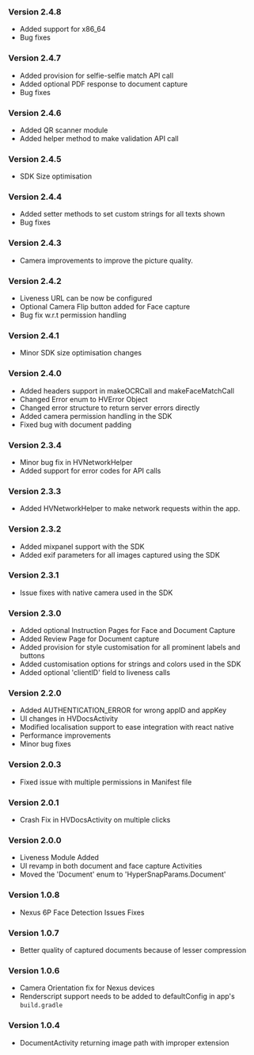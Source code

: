 ### Version 2.4.8
- Added support for x86_64
- Bug fixes

### Version 2.4.7
- Added provision for selfie-selfie match API call
- Added optional PDF response to document capture
- Bug fixes

### Version 2.4.6
- Added QR scanner module
- Added helper method to make validation API call

### Version 2.4.5
- SDK Size optimisation

### Version 2.4.4
- Added setter methods to set custom strings for all texts shown
- Bug fixes

### Version 2.4.3
- Camera improvements to improve the picture quality.
 
### Version 2.4.2
- Liveness URL can be now be configured 
- Optional Camera Flip button added for Face capture
- Bug fix w.r.t permission handling 
### Version 2.4.1
- Minor SDK size optimisation changes

### Version 2.4.0
- Added headers support in makeOCRCall and makeFaceMatchCall
- Changed Error enum to HVError Object
- Changed error structure to return server errors directly
- Added camera permission handling in the SDK
- Fixed bug with document padding


### Version 2.3.4
- Minor bug fix in HVNetworkHelper
- Added support for error codes for API calls

### Version 2.3.3
- Added HVNetworkHelper to make network requests within the app.

### Version 2.3.2
- Added mixpanel support with the SDK
- Added exif parameters for all images captured using the SDK

### Version 2.3.1
- Issue fixes with native camera used in the SDK

### Version 2.3.0
-  Added optional Instruction Pages for Face and Document Capture
-  Added Review Page for Document capture
-  Added provision for style customisation for all prominent labels and buttons
-  Added customisation options for strings and colors used in the SDK
-  Added optional 'clientID' field to liveness calls

### Version 2.2.0
- Added AUTHENTICATION_ERROR for wrong appID and appKey
- UI changes in HVDocsActivity
- Modified localisation support to ease integration with react native
- Performance improvements
- Minor bug fixes

### Version 2.0.3
- Fixed issue with multiple permissions in Manifest file

### Version 2.0.1
- Crash Fix in HVDocsActivity on multiple clicks

### Version 2.0.0
- Liveness Module Added
- UI revamp in both document and face capture Activities
- Moved the 'Document' enum to 'HyperSnapParams.Document'

### Version 1.0.8
- Nexus 6P Face Detection Issues Fixes

### Version 1.0.7
- Better quality of captured documents because of lesser compression

### Version 1.0.6
- Camera Orientation fix for Nexus devices
- Renderscript support needs to be added to defaultConfig in app's `build.gradle`

### Version 1.0.4
- DocumentActivity returning image path with improper extension
